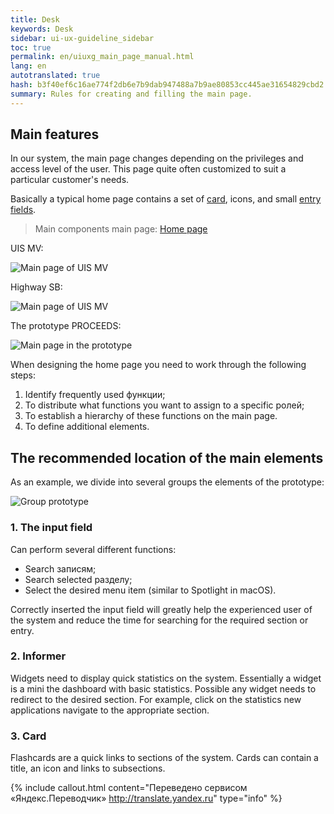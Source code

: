 ```yaml
---
title: Desk
keywords: Desk
sidebar: ui-ux-guideline_sidebar
toc: true
permalink: en/uiuxg_main_page_manual.html
lang: en
autotranslated: true
hash: b3f40ef6c16ae774f2db6e7b9dab947488a7b9ae80853cc445ae31654829cbd2
summary: Rules for creating and filling the main page.
---
```


## Main features

In our system, the main page changes depending on the privileges and access level of the user. This page quite often customized to suit a particular customer's needs.

Basically a typical home page contains a set of [card](uiuxg_cards.EN.md), icons, and small [entry fields](uiuxg_input_fields.EN.md).

> Main components main page: [Home page](uiuxg_main_page.ru)

UIS MV:

![Main page of UIS MV](/images/pages/guides/ui-ux-guideline/uiuxg_main_page_manual/1.png)

Highway SB:

![Main page of UIS MV](/images/pages/guides/ui-ux-guideline/uiuxg_main_page_manual/2.png)

The prototype PROCEEDS:

![Main page in the prototype](/images/pages/guides/ui-ux-guideline/uiuxg_main_page_manual/3.png)

When designing the home page you need to work through the following steps:

1. Identify frequently used функции;
2. To distribute what functions you want to assign to a specific ролей;
3. To establish a hierarchy of these functions on the main page.
4. To define additional elements.

## The recommended location of the main elements

As an example, we divide into several groups the elements of the prototype:

![Group prototype](/images/pages/guides/ui-ux-guideline/uiuxg_main_page_manual/4.png)

### 1. The input field

Can perform several different functions:

* Search записям;
* Search selected разделу;
* Select the desired menu item (similar to Spotlight in macOS).

Correctly inserted the input field will greatly help the experienced user of the system and reduce the time for searching for the required section or entry.

### 2. Informer

Widgets need to display quick statistics on the system. Essentially a widget is a mini the dashboard with basic statistics. Possible any widget needs to redirect to the desired section. For example, click on the statistics new applications navigate to the appropriate section.

### 3. Card

Flashcards are a quick links to sections of the system. Cards can contain a title, an icon and links to subsections.



{% include callout.html content="Переведено сервисом «Яндекс.Переводчик» <http://translate.yandex.ru>" type="info" %}